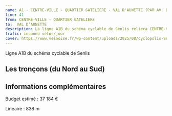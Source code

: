 ```yaml
---
name: A1 - CENTRE-VILLE - QUARTIER GATELIERE - VAL D'AUNETTE (PAR AV. DE CREIL)
line: 41
from: CENTRE-VILLE - QUARTIER GATELIERE
to:  VAL D’AUNETTE 
description: La ligne A1B du schéma cyclable de Senlis reliera CENTRE-VILLE - QUARTIER GATELIERE à VAL D’AUNETTE 
trafic: inconnu vélos/jour
cover: https://www.velooise.fr/wp-content/uploads/2025/08/cyclopolis-Senlis-A1B.jpg
---
```

Ligne A1B du schéma cyclable de Senlis
## Les tronçons (du Nord au Sud)

## Informations complémentaires

Budget estimé : 37 184 €

Linéaire : 838 m

